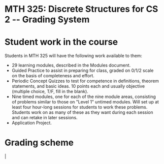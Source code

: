 MTH 325: Discrete Structures for CS 2 -- Grading System
=========================================================

# Student work in the course 

Students in MTH 325 will have the following work available to them: 

+ 29 learning modules, described in the Modules document. 
+ Guided Practice to assist in preparing for class, graded on 0/1/2 scale on the basis of completeness and effort. 
+ Periodic Concept Quizzes to test for competence in definitions, theorem statements, and basic ideas. 10 points each and usually objective (multiple choice, T/F, fill in the blank). 
+ Nine timed modules, one for each of the nine module areas, consisting of problems similar to those on "Level 1" untimed modules. Will set up at least four hour-long sessions for students to work these problems. Students work on as many of these as they want during each session and can retake in later sessions. 
+ Application Project. 


# Grading scheme

| 

